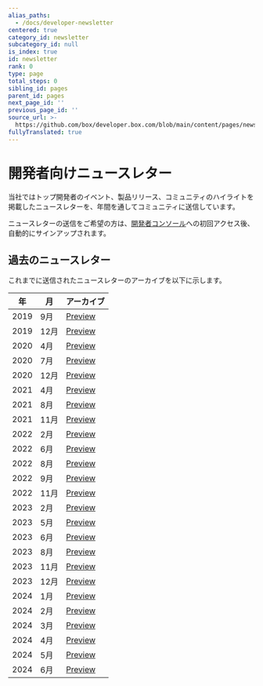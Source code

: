 ```yaml
---
alias_paths:
  - /docs/developer-newsletter
centered: true
category_id: newsletter
subcategory_id: null
is_index: true
id: newsletter
rank: 0
type: page
total_steps: 0
sibling_id: pages
parent_id: pages
next_page_id: ''
previous_page_id: ''
source_url: >-
  https://github.com/box/developer.box.com/blob/main/content/pages/newsletter/index.md
fullyTranslated: true
---
```

# 開発者向けニュースレター

当社ではトップ開発者のイベント、製品リリース、コミュニティのハイライトを掲載したニュースレターを、年間を通してコミュニティに送信しています。

ニュースレターの送信をご希望の方は、[開発者コンソール][dc]への初回アクセス後、自動的にサインアップされます。

## 過去のニュースレター

これまでに送信されたニュースレターのアーカイブを以下に示します。

| 年    | 月   | アーカイブ                        |
| ---- | --- | ---------------------------- |
| 2019 | 9月  | [Preview][download-2019-q3]  |
| 2019 | 12月 | [Preview][download-2019-q4]  |
| 2020 | 4月  | [Preview][download-2020-q1]  |
| 2020 | 7月  | [Preview][download-2020-q2]  |
| 2020 | 12月 | [Preview][download-2020-q4]  |
| 2021 | 4月  | [Preview][download-2021-q1]  |
| 2021 | 8月  | [Preview][download-2021-q3]  |
| 2021 | 11月 | [Preview][download-2021-q4]  |
| 2022 | 2月  | [Preview][download-2022-q1]  |
| 2022 | 6月  | [Preview][download-2022-q2]  |
| 2022 | 8月  | [Preview][download-2022-q3]  |
| 2022 | 9月  | [Preview][download-2022-se]  |
| 2022 | 11月 | [Preview][download-2022-q4]  |
| 2023 | 2月  | [Preview][download-2023-q1]  |
| 2023 | 5月  | [Preview][download-2023-q2]  |
| 2023 | 6月  | [Preview][download-2023-se]  |
| 2023 | 8月  | [Preview][download-2023-q3]  |
| 2023 | 11月 | [Preview][download-2023-q4]  |
| 2023 | 12月 | [Preview][download-2023-dec] |
| 2024 | 1月  | [Preview][download-2024-jan] |
| 2024 | 2月  | [Preview][download-2024-feb] |
| 2024 | 3月  | [Preview][download-2024-mar] |
| 2024 | 4月  | [Preview][download-2024-apr] |
| 2024 | 5月  | [Preview][download-2024-may] |
| 2024 | 6月  | [Preview][download-2024-jun] |

[dc]: https://cloud.app.box.com/developers/console

[download-2019-q3]: https://cloud.box.com/s/m7i1r21wudyl2cjnhotgvggou36w8rbx

[download-2019-q4]: https://cloud.box.com/s/55khsung9j7ypzf47uh5e47nwqqyn2gh

[download-2020-q1]: https://cloud.box.com/s/fal9cbf3072hkmq1d2me80e8rvxho3mo

[download-2020-q2]: https://cloud.box.com/s/gdspcda2me3lsa8b2n52ka5xwzypur2v

[download-2020-q4]: https://cloud.box.com/s/kt2cwk8ntj4no0j3ejk2wlzflcj3ori5

[download-2021-q1]: https://cloud.box.com/s/tskx1hdq1i3c7bwsc6d1eh7s3s52tfdc

[download-2021-q3]: https://cloud.box.com/s/wpy2nggmntwegdpju051lt3f7eqq9yyk

[download-2021-q4]: https://cloud.box.com/s/9nlst42j6cmaazoa9tly0vk7g6djoyrr

[download-2022-q1]: https://cloud.box.com/s/r4hntot5sml9vixanwfj3w8qjj44so2e

[download-2022-q2]: https://cloud.box.com/s/e9mavlgv13khwxerc23s5qxttvkyllsm

[download-2022-q3]: https://cloud.box.com/s/vbxxquykpqnba9hxs25cixqj1jnn2yk0

[download-2022-se]: https://cloud.box.com/s/hu1kzz0b2vq8oj92bppp6q81jww1vgf8

[download-2022-q4]: https://cloud.box.com/s/t78gw1xchnttuaj3hggq1lkas5nnn5hc

[download-2023-q1]: https://cloud.box.com/s/lv72h8po58pci946e3fxoknvr17wihuh

[download-2023-q2]: https://cloud.box.com/s/mjbim2keaxf5yalve6yxeihvttw749cq

[download-2023-se]: https://cloud.box.com/s/jgt1wos3weang3bbls8qxpwphxehrnhz

[download-2023-q3]: https://cloud.box.com/s/m479zexse7mbh1tx1et3hucmczc4dctc

[download-2023-q4]: https://cloud.box.com/s/jb2v270xqyn72se2yqmb5m09hd31gebp

[download-2023-dec]: https://cloud.box.com/s/rt0b6uif2xjw9fj8o409u4j2miarq4xr

[download-2024-jan]: https://cloud.box.com/s/wo8tyu8c4yzv5ednqt4hyu8cdczkeyag

[download-2024-feb]: https://cloud.box.com/s/u8ery7it0bh8apecb3rablbb04e29m4b

[download-2024-mar]: https://cloud.box.com/s/sg103gn31hfydf5in7cv6gwemk87ek2b

[download-2024-apr]: https://cloud.box.com/s/2bmiwunq2pxnee78l0c1wh755qmdwnjd

[download-2024-may]: https://cloud.box.com/s/wp63cq1o6qglsebhf740vix3cu4jiqbp

[download-2024-jun]: https://cloud.box.com/s/yoks42gesfqggwdbudj4pjjn9vcijcm4
